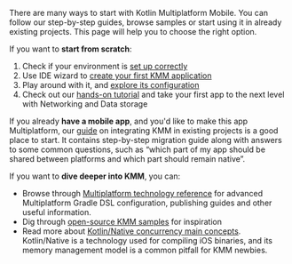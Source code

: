[//]: # (title: Getting started)
[//]: # (auxiliary-id: Getting_started)

There are many ways to start with Kotlin Multiplatform Mobile. You can follow our step-by-step guides, browse samples or start using it in already existing projects. This page will help you to choose the right option.

If you want to **start from scratch**:
1. Check if your environment is [set up correctly](setup.md)
2. Use IDE wizard to [create your first KMM application](create-first-app.md)
3. Play around with it, and [explore its configuration](discover-kmm-project.md)
4. Check out our [hands-on tutorial](hands-on-networking-data-storage.md) and take your first app to the next level with Networking and Data storage

If you already **have a mobile app**, and you'd like to make this app Multiplatform, our [guide](integrate-in-existing-app.md) on integrating KMM in existing projects is a good place to start. It contains step-by-step migration guide along with answers to some common questions, such as “which part of my app should be shared between platforms and which part should remain native”.

If you want to **dive deeper into KMM**, you can:
* Browse through [Multiplatform technology reference](https://kotlinlang.org/docs/reference/mpp-intro.html) for advanced Multiplatform Gradle DSL configuration, publishing guides and other useful information.
* Dig through [open-source KMM samples](samples.md) for inspiration
* Read more about [Kotlin/Native concurrency main concepts](concurrency-overview.md). Kotlin/Native is a technology used for compiling iOS binaries, and its memory management model is a common pitfall for KMM newbies.





